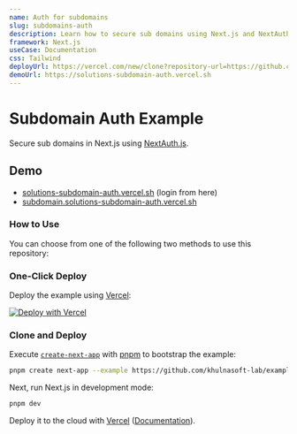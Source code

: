 ```yaml
---
name: Auth for subdomains
slug: subdomains-auth
description: Learn how to secure sub domains using Next.js and NextAuth.
framework: Next.js
useCase: Documentation
css: Tailwind
deployUrl: https://vercel.com/new/clone?repository-url=https://github.com/khulnasoft-lab/examples/tree/main/solutions/subdomain-auth&project-name=subdomain-auth&repository-name=subdomain-auth&env=GITHUB_ID,GITHUB_SECRET,SECRET
demoUrl: https://solutions-subdomain-auth.vercel.sh
---
```


# Subdomain Auth Example

Secure sub domains in Next.js using [NextAuth.js](https://next-auth.js.org/).

## Demo

- [solutions-subdomain-auth.vercel.sh](https://solutions-subdomain-auth.vercel.sh) (login from here)
- [subdomain.solutions-subdomain-auth.vercel.sh](https://subdomain.solutions-subdomain-auth.vercel.sh)

### How to Use

You can choose from one of the following two methods to use this repository:

### One-Click Deploy

Deploy the example using [Vercel](https://vercel.com?utm_source=github&utm_medium=readme&utm_campaign=vercel-examples):

[![Deploy with Vercel](https://vercel.com/button)](https://vercel.com/new/clone?repository-url=https://github.com/khulnasoft-lab/examples/tree/main/solutions/subdomain-auth&project-name=subdomain-auth&repository-name=subdomain-auth&env=GITHUB_ID,GITHUB_SECRET,SECRET)

### Clone and Deploy

Execute [`create-next-app`](https://github.com/khulnasoft-lab/next.js/tree/canary/packages/create-next-app) with [pnpm](https://pnpm.io/installation) to bootstrap the example:

```bash
pnpm create next-app --example https://github.com/khulnasoft-lab/examples/tree/main/solutions/subdomain-auth subdomain-auth
```

Next, run Next.js in development mode:

```bash
pnpm dev
```

Deploy it to the cloud with [Vercel](https://vercel.com/new?utm_source=github&utm_medium=readme&utm_campaign=edge-middleware-eap) ([Documentation](https://nextjs.org/docs/deployment)).
